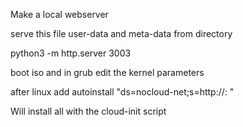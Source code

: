 Make a local webserver

serve this file user-data and meta-data from directory

python3 -m http.server 3003


boot iso and in grub edit the kernel parameters 

after linux add autoinstall "ds=nocloud-net;s=http://<ip-address>:<port> "

Will install all with the cloud-init script
